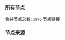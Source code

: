 ### 所有节点
合并节点总数: `1976`
[节点链接](https://raw.githubusercontent.com/rzhy1/11/master/sub/sub_merge_base64.txt)

### 节点来源
